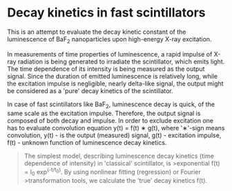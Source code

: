 # Decay kinetics in fast scintillators

This is an attempt to evaluate the decay kinetic constant of the luminescence of BaF<sub>2</sub> nanoparticles upon high-energy X-ray excitation.

In measurements of time properties of luminescence, a rapid impulse of X-ray radiation is being generated to irradiate the scintillator, which emits light. The time dependence of its intensity is being measured as the output signal. Since the duration of emitted luminescence is relatively long, while the excitation impulse is negligible, nearly delta-like signal, the output might be considered as a 'pure' decay kinetics of the scintillator.

In case of fast scintillators like BaF<sub>2</sub>, luminescence decay is quick, of the same scale as the excitation impulse. Therefore, the output signal is composed of both decay and impulse. In order to exclude excitation one has to evaluate convolution equation y(t) = f(t) ∗ g(t), where '∗'-sign means convolution, y(t) - is the output (measured) signal, g(t) - excitation impulse, f(t) - unknown function of luminescence decay kinetics.

>The simplest model, describing luminescence decay kinetics (time dependence of intensity) in 'classical' scintillator, is >exponential f(t) = I<sub>0</sub> exp<sup>(-t/t<sub>0</sub>)</sup>. By using nonlinear fitting (regression) or Fourier >transformation tools, we calculate the 'true' decay kinetics f(t).


